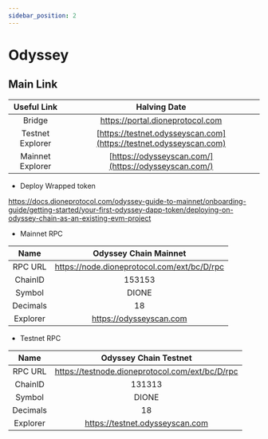 ```yaml
---
sidebar_position: 2
---
```


# Odyssey

## Main Link

| Useful Link        |   Halving Date            |  
|:---------------------:|:-------------------:|
|  Bridge  |  https://portal.dioneprotocol.com     |
|  Testnet Explorer | [https://testnet.odysseyscan.com](https://testnet.odysseyscan.com)       |
|  Mainnet Explorer | [https://odysseyscan.com/](https://odysseyscan.com/)       |


+ Deploy Wrapped token

https://docs.dioneprotocol.com/odyssey-guide-to-mainnet/onboarding-guide/getting-started/your-first-odyssey-dapp-token/deploying-on-odyssey-chain-as-an-existing-evm-project

+ Mainnet RPC

| Name | Odyssey Chain Mainnet  |
|:---------------------:|:-------------------:|
| RPC URL  | https://node.dioneprotocol.com/ext/bc/D/rpc |
| ChainID | 153153 |
| Symbol  | DIONE |
| Decimals  | 18 |
| Explorer  |  https://odysseyscan.com |

+ Testnet RPC

| Name      |   Odyssey Chain Testnet  |
|:---------------------:|:-------------------:|
| RPC URL    |  https://testnode.dioneprotocol.com/ext/bc/D/rpc |
| ChainID    |  131313 |
| Symbol     |   DIONE |
| Decimals   | 18 |
| Explorer   |  https://testnet.odysseyscan.com |


